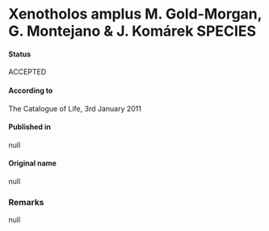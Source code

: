 # Xenotholos amplus M. Gold-Morgan, G. Montejano & J. Komárek SPECIES

#### Status
ACCEPTED

#### According to
The Catalogue of Life, 3rd January 2011

#### Published in
null

#### Original name
null

### Remarks
null